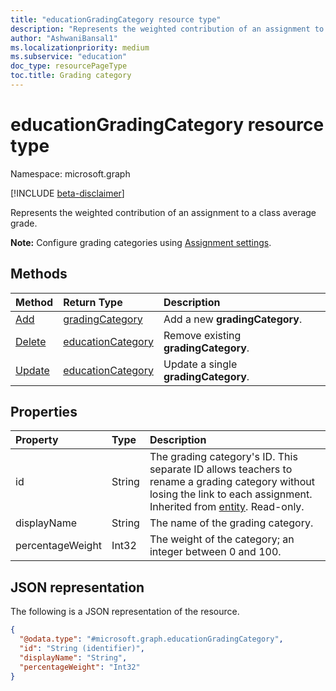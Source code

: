 ```yaml
---
title: "educationGradingCategory resource type"
description: "Represents the weighted contribution of an assignment to a class average grade."
author: "AshwaniBansal1"
ms.localizationpriority: medium
ms.subservice: "education"
doc_type: resourcePageType
toc.title: Grading category
---
```


# educationGradingCategory resource type

Namespace: microsoft.graph

[!INCLUDE [beta-disclaimer](../../includes/beta-disclaimer.md)]

Represents the weighted contribution of an assignment to a class average grade.

**Note:** Configure grading categories using [Assignment settings](../resources/educationassignmentsettings.md).

## Methods

| Method		   | Return Type	|Description|
|:---------------|:--------|:----------|
|[Add](../api/educationassignment-post-gradingcategory.md) | [gradingCategory](educationgradingcategory.md) | Add a new **gradingCategory**.|
|[Delete](../api/educationassignment-delete-gradingcategory.md) | [educationCategory](educationgradingcategory.md) | Remove existing **gradingCategory**.|
|[Update](../api/educationgradingcategory-update.md) | [educationCategory](educationgradingcategory.md) | Update a single **gradingCategory**.|


## Properties
| Property	   | Type	|Description|
|:---------------|:--------|:----------|
|id|String|The grading category's ID. This separate ID allows teachers to rename a grading category without losing the link to each assignment. Inherited from [entity](../resources/entity.md). Read-only.|
|displayName|String|The name of the grading category.|
|percentageWeight|Int32|The weight of the category; an integer between 0 and 100.|

## JSON representation

The following is a JSON representation of the resource.

<!-- {
  "blockType": "resource",
  "optionalProperties": [

  ],
  "@odata.type": "microsoft.graph.educationGradingCategory"
}-->

```json
{
  "@odata.type": "#microsoft.graph.educationGradingCategory",
  "id": "String (identifier)",
  "displayName": "String",
  "percentageWeight": "Int32"
}

```

<!-- uuid: 37d99af7-cfc5-4e3b-8566-f7d40e4a2070
2015-10-25 14:57:30 UTC -->
<!--
{
  "type": "#page.annotation",
  "description": "gradingCategory resource",
  "keywords": "",
  "section": "documentation",
  "tocPath": "",
  "suppressions": []
}
-->
